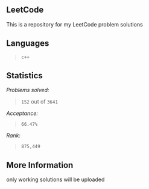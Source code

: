 
LeetCode
--------

This is a repository for my LeetCode problem solutions

Languages
---------

> `c++`


Statistics
----------

*Problems solved:*   

> `152`  out of `3641`

*Acceptance:*

> `66.47%`

*Rank:*

> `875,449`

More Information
-----------------

only working solutions will be uploaded

